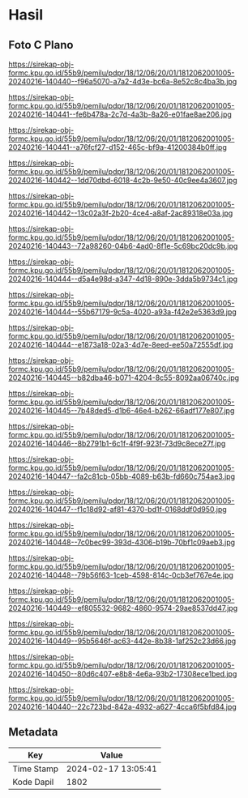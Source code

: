 # Hasil

## Foto C Plano

https://sirekap-obj-formc.kpu.go.id/55b9/pemilu/pdpr/18/12/06/20/01/1812062001005-20240216-140440--f96a5070-a7a2-4d3e-bc6a-8e52c8c4ba3b.jpg

https://sirekap-obj-formc.kpu.go.id/55b9/pemilu/pdpr/18/12/06/20/01/1812062001005-20240216-140441--fe6b478a-2c7d-4a3b-8a26-e01fae8ae206.jpg

https://sirekap-obj-formc.kpu.go.id/55b9/pemilu/pdpr/18/12/06/20/01/1812062001005-20240216-140441--a76fcf27-d152-465c-bf9a-41200384b0ff.jpg

https://sirekap-obj-formc.kpu.go.id/55b9/pemilu/pdpr/18/12/06/20/01/1812062001005-20240216-140442--1dd70dbd-6018-4c2b-9e50-40c9ee4a3607.jpg

https://sirekap-obj-formc.kpu.go.id/55b9/pemilu/pdpr/18/12/06/20/01/1812062001005-20240216-140442--13c02a3f-2b20-4ce4-a8af-2ac89318e03a.jpg

https://sirekap-obj-formc.kpu.go.id/55b9/pemilu/pdpr/18/12/06/20/01/1812062001005-20240216-140443--72a98260-04b6-4ad0-8f1e-5c69bc20dc9b.jpg

https://sirekap-obj-formc.kpu.go.id/55b9/pemilu/pdpr/18/12/06/20/01/1812062001005-20240216-140444--d5a4e98d-a347-4d18-890e-3dda5b9734c1.jpg

https://sirekap-obj-formc.kpu.go.id/55b9/pemilu/pdpr/18/12/06/20/01/1812062001005-20240216-140444--55b67179-9c5a-4020-a93a-f42e2e5363d9.jpg

https://sirekap-obj-formc.kpu.go.id/55b9/pemilu/pdpr/18/12/06/20/01/1812062001005-20240216-140444--e1873a18-02a3-4d7e-8eed-ee50a72555df.jpg

https://sirekap-obj-formc.kpu.go.id/55b9/pemilu/pdpr/18/12/06/20/01/1812062001005-20240216-140445--b82dba46-b071-4204-8c55-8092aa06740c.jpg

https://sirekap-obj-formc.kpu.go.id/55b9/pemilu/pdpr/18/12/06/20/01/1812062001005-20240216-140445--7b48ded5-d1b6-46e4-b262-66adf177e807.jpg

https://sirekap-obj-formc.kpu.go.id/55b9/pemilu/pdpr/18/12/06/20/01/1812062001005-20240216-140446--8b2791b1-6c1f-4f9f-923f-73d9c8ece27f.jpg

https://sirekap-obj-formc.kpu.go.id/55b9/pemilu/pdpr/18/12/06/20/01/1812062001005-20240216-140447--fa2c81cb-05bb-4089-b63b-fd660c754ae3.jpg

https://sirekap-obj-formc.kpu.go.id/55b9/pemilu/pdpr/18/12/06/20/01/1812062001005-20240216-140447--f1c18d92-af81-4370-bd1f-0168ddf0d950.jpg

https://sirekap-obj-formc.kpu.go.id/55b9/pemilu/pdpr/18/12/06/20/01/1812062001005-20240216-140448--7c0bec99-393d-4306-b19b-70bf1c09aeb3.jpg

https://sirekap-obj-formc.kpu.go.id/55b9/pemilu/pdpr/18/12/06/20/01/1812062001005-20240216-140448--79b56f63-1ceb-4598-814c-0cb3ef767e4e.jpg

https://sirekap-obj-formc.kpu.go.id/55b9/pemilu/pdpr/18/12/06/20/01/1812062001005-20240216-140449--ef805532-9682-4860-9574-29ae8537dd47.jpg

https://sirekap-obj-formc.kpu.go.id/55b9/pemilu/pdpr/18/12/06/20/01/1812062001005-20240216-140449--95b5646f-ac63-442e-8b38-1af252c23d66.jpg

https://sirekap-obj-formc.kpu.go.id/55b9/pemilu/pdpr/18/12/06/20/01/1812062001005-20240216-140450--80d6c407-e8b8-4e6a-93b2-17308ece1bed.jpg

https://sirekap-obj-formc.kpu.go.id/55b9/pemilu/pdpr/18/12/06/20/01/1812062001005-20240216-140440--22c723bd-842a-4932-a627-4cca6f5bfd84.jpg


## Metadata

| Key        | Value               |
| ---------- | ------------------- |
| Time Stamp | 2024-02-17 13:05:41 |
| Kode Dapil | 1802                |



